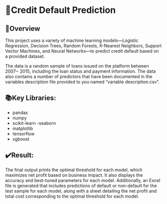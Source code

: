 # 📌Credit Default Prediction

## 📜Overview

This project uses a variety of machine learning models—Logistic Regression, Decision Trees, Random Forests, K-Nearest Neighbors, Support Vector Machines, and Neural Networks—to predict credit default based on a provided dataset. 


The data is a random sample of loans issued on the platform between 2007− 2015, including the loan status and payment information. The data also contains a number of predictors that have been documented in the variables description file provided to you named “variable description.csv”.

## 📚Key Libraries: 
- pandas
- numpy
- scikit-learn
-seaborn
- matplotlib
- tensorflow
- xgboost

## ✔️Result:

The final output prints the optimal threshold for each model, which maximizes net profit based on business impact. It also displays the accuracy and best-tuned parameters for each model. Additionally, an Excel file is generated that includes predictions of default or non-default for the test sample for each model, along with a sheet detailing the net profit and total cost corresponding to the optimal threshold for each model.
